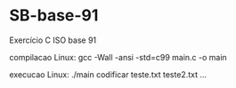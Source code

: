 # SB-base-91
Exercício C ISO base 91


compilacao Linux:
gcc -Wall -ansi -std=c99 main.c -o main

execucao Linux:
./main codificar teste.txt teste2.txt ...
